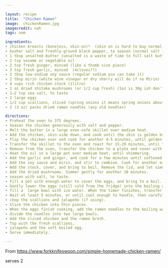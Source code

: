 ```yaml
---

layout: recipe
title:  "Chicken Ramen"
image:  chickenRamen.jpg
imagecredit: nah
tags: nom

ingredients:
- chicken breasts (boneless, skin-on)*  (skin on is hard to buy normal is fine)
- kosher salt and freshly-ground black pepper, to season (normal salt is fine)
- 1 tbsp unsalted butter (unsalted is a waste of time to full salt butter)
- 2 tsp sesame or vegetable oil 
- 2 tsp fresh ginger, minced (like a thumb size piece)
- 3 tsp fresh garlic, minced  (4cloves??)
- 3 tbsp low-sodium soy sauce (regular sodium you can take it)
- 2 tbsp mirin (white wine vinegar or dry sherry will do if no Mirin)
- 4 cups rich chicken stock (1litre)
- 1 oz dried shitake mushrooms (or 1/2 cup fresh) (1oz is 30g ish don't let this limit you, any mushroom will do but try go meaty mushroom)
- 1–2 tsp sea salt, to taste
- 2 large eggs
- 1/2 cup scallions, sliced (spring onions it means spring onions about 2)
- 2 (3 oz) packs dried ramen noodles (any old noodles)

directions:
- Preheat the oven to 375 degrees.
- Season the chicken generously with salt and pepper. 
- Melt the butter in a large oven-safe skillet over medium heat.
- Add the chicken, skin-side down, and cook until the skin is golden brown and releases easily from the pan,- about 5-7 minutes.
- Flip the chicken over and cook for another 4-5 minutes, until golden.
- Transfer the skillet to the oven and roast for 15-20 minutes, until the chicken is cooked through.
- Remove from the oven, transfer the chicken to a plate and cover with foil until ready to serve.
- Heat the oil in a large pot over medium heat, until shimmering.
- Add the garlic and ginger, and cook for a few minutes until softened. 
- Add the soy sauce and mirin, and stir to combine. Cook for another minute.
- Add the stock, cover, and bring to boil. Remove the lid, and let simmer uncovered for 5 minutes.
- Add the dried mushrooms. Simmer gently for another 10 minutes.
- season with salt, to taste.
- Fill a pot with enough water to cover the eggs, and bring to a boil. 
- Gently lower the eggs (still cold from the fridge) into the boiling water, and let simmer for 7 minutes - (for a slightly-runny yoke) or 8 minutes (for a soft, but set-up yoke).
- fill a  large bowl with ice water. When the timer finishes, transfer the eggs to the ice bath to stop the - cooking process. 
- Wait at least 5 minutes, or until cool enough to handle, then carefully peel away the shell and slice in - half, lengthwise.
- chop the scallions and jalapeño (if using).
- Slice the chicken into thin pieces.
- When the eggs finish cooking, add the ramen noodles to the boiling water.Cook for 2-3 minutes, until soft. 
- divide the noodles into two large bowls. 
- Add the sliced chicken and the ramen broth. 
- Top with the fresh scallions, 
- jalapeño and the soft boiled egg. 
- Serve immediately.

---
```

From https://www.forkknifeswoon.com/simple-homemade-chicken-ramen/

serves 2
